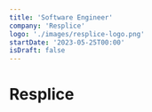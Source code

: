 ```yaml
---
title: 'Software Engineer'
company: 'Resplice'
logo: './images/resplice-logo.png'
startDate: '2023-05-25T00:00'
isDraft: false
---
```


# Resplice

